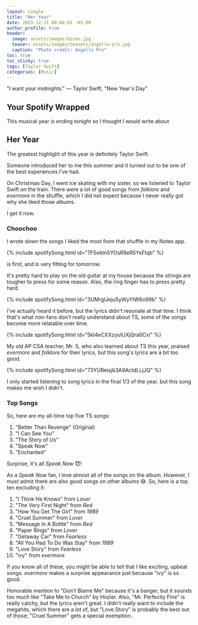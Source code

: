 ```yaml
---
layout: single
title: "Her Year"
date: 2023-12-31 00:00:01 -05:00
author_profile: true
header: 
  image: assets/images/bison.jpg
  teaser: assets/images/teasers/angello-pro.jpg
  caption: "Photo credit: Angello Pro" 
toc: true
toc_sticky: true
tags: [Taylor Swift]
categories: [Music]
---
```


"I want your midnights." — Taylor Swift, "New Year's Day"

## Your Spotify Wrapped
This musical year is ending tonight so I thought I would write about 

## Her Year
The greatest highlight of this year is definitely Taylor Swift.

Someone introduced her to me this summer and it turned out to be one of the best experiences I've had. 

On Christmas Day, I went ice skating with my sister, so we listened to Taylor Swift on the train. There were a lot of good songs from *folklore* and *evermore* in the shuffle, which I did not expect because I never really got why she liked those albums.

I get it now. 

### Choochoo
I wrote down the songs I liked the most from that shuffle in my Notes app.

{% include spotifySong.html id="7F5oktn5YOsR9eR5YsFtqb" %}

is first, and is very fitting for tomorrow. 

It's pretty hard to play on the old guitar at my house because the strings are tougher to press for some reason. Also, the ring finger has to press pretty hard. 

{% include spotifySong.html id="3UMrglJeju5yWyYIW6o99b" %}

I've actually heard it before, but the lyrics didn't resonate at that time. I think that's what non-fans don't really understand about TS, some of the songs become more relatable over time. 

{% include spotifySong.html id="5kI4eCXXzyuIUXjQra0Cxi" %}

My old AP CSA teacher, Mr. S, who also learned about TS this year, praised *evermore* and *folklore* for their lyrics, but this song's lyrics are a bit too good.

{% include spotifySong.html id="73YUReisjb3A9ActdLLjJQ" %}

I only started listening to song lyrics in the final 1/3 of the year, but this song makes me wish I didn't. 

### Top Songs
So, here are my all-time top five TS songs:

1. "Better Than Revenge" (Original)
2. "I Can See You"
3. "The Story of Us"
4. "Speak Now"
5. "Enchanted"

Surprise, it's all *Speak Now* 😈!

As a *Speak Now* fan, I love almost all of the songs on the album. However, I must admit there are also good songs on other albums 😅. So, here is a top ten excluding it:

1. "I Think He Knows" from *Lover*
2. "The Very First Night" from *Red*
3. "How You Get The Girl" from *1989*
4. "Cruel Summer" from *Lover*
5. "Message In A Bottle" from *Red*
6. "Paper Rings" from *Lover*
7. "Getaway Car" from *Fearless*
8. "All You Had To Do Was Stay" from *1989*
9. "Love Story" from *Fearless*
10. "ivy" from *evermore*

If you know all of these, you might be able to tell that I like exciting, upbeat songs. *evermore* makes a surprise appearance just because "ivy" is so good. 

Honorable mention to "Don't Blame Me" because it's a banger, but it sounds too much like "Take Me to Church" by Hozier. Also, "Mr. Perfectly Fine" is really catchy, but the lyrics aren't great. I didn't really want to include the megahits, which there are a lot of, but "Love Story" is probably the best out of those; "Cruel Summer" gets a special exemption. 